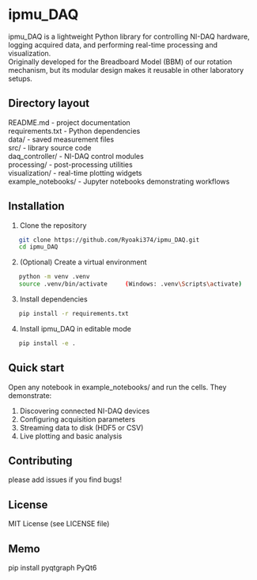 # ipmu_DAQ

ipmu_DAQ is a lightweight Python library for controlling NI-DAQ hardware, logging acquired data, and performing real-time processing and visualization.  
Originally developed for the Breadboard Model (BBM) of our rotation mechanism, but its modular design makes it reusable in other laboratory setups.

## Directory layout
README.md            - project documentation  
requirements.txt     - Python dependencies  
data/                - saved measurement files  
src/                 - library source code  
    daq_controller/    - NI-DAQ control modules  
    processing/        - post-processing utilities  
    visualization/     - real-time plotting widgets  
example_notebooks/   - Jupyter notebooks demonstrating workflows  

## Installation
1. Clone the repository
```bash
   git clone https://github.com/Ryoaki374/ipmu_DAQ.git  
   cd ipmu_DAQ
```

2. (Optional) Create a virtual environment
```bash
   python -m venv .venv  
   source .venv/bin/activate     (Windows: .venv\Scripts\activate)  
```

3. Install dependencies
```bash  
   pip install -r requirements.txt  
```

4. Install ipmu_DAQ in editable mode
```bash  
   pip install -e .  
```

## Quick start
Open any notebook in example_notebooks/ and run the cells. They demonstrate:  
1. Discovering connected NI-DAQ devices  
2. Configuring acquisition parameters  
3. Streaming data to disk (HDF5 or CSV)  
4. Live plotting and basic analysis   

## Contributing
please add issues if you find bugs!

## License
MIT License (see LICENSE file)

## Memo
pip install pyqtgraph PyQt6
